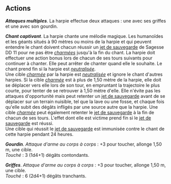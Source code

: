 ## Actions
_**Attaques multiples**_. La harpie effectue deux attaques : une avec ses griffes et une avec son gourdin.

_**Chant captivant**_. La harpie chante une mélodie magique. Les humanoïdes et les géants situés à 90 mètres ou moins de la harpie et qui peuvent entendre le chant doivent chacun réussir un [jet de sauvegarde](/utiliser-les-caracteristiques/#jets-de-sauvegarde) de Sagesse DD 11 pour ne pas être [_charmées_](/gerer-la-sante-du-personnage/#charme) jusqu'à la fin du chant. La harpie doit effectuer une action bonus lors de chacun de ses tours suivants pour continuer à chanter. Elle peut arrêter de chanter quand elle le souhaite. Le chant prend fin si la harpie est [_neutralisée_](/gerer-la-sante-du-personnage/#neutralise).  
Une cible [_charmée_](/gerer-la-sante-du-personnage/#charme) par la harpie est [_neutralisée_](/gerer-la-sante-du-personnage/#neutralise) et ignore le chant d'autres harpies. Si la cible [_charmée_](/gerer-la-sante-du-personnage/#charme) est à plus de 1,50 mètre de la harpie, elle doit se déplacer vers elle lors de son tour, en empruntant la trajectoire le plus courte, pour tenter de se retrouver à 1,50 mètre d'elle. Elle n'évite pas les attaques d'opportunité mais peut retenter un [jet de sauvegarde](/utiliser-les-caracteristiques/#jets-de-sauvegarde) avant de se déplacer sur un terrain nuisible, tel que la lave ou une fosse, et chaque fois qu'elle subit des dégâts infligés par une source autre que la harpie. Une cible [_charmée_](/gerer-la-sante-du-personnage/#charme) peut également retenter le [jet de sauvegarde](/utiliser-les-caracteristiques/#jets-de-sauvegarde) à la fin de chacun de ses tours. L'effet dont elle est victime prend fin si le [jet de sauvegarde](/utiliser-les-caracteristiques/#jets-de-sauvegarde) est réussi.  
Une cible qui réussit le [jet de sauvegarde](/utiliser-les-caracteristiques/#jets-de-sauvegarde) est immunisée contre le chant de cette harpie pendant 24 heures.

_**Gourdin**_. _Attaque d'arme au corps à corps_ : +3 pour toucher, allonge 1,50 m, une cible.  
_Touché_ : 3 (1d4+1) dégâts contondants.

_**Griffes**_. _Attaque d'arme au corps à corps_ : +3 pour toucher, allonge 1,50 m, une cible.  
_Touché_ : 6 (2d4+1) dégâts tranchants.

